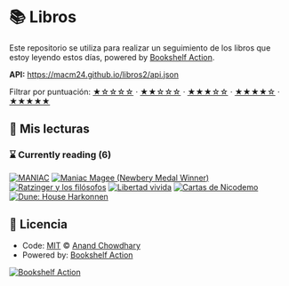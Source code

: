 # 📚 Libros

Este repositorio se utiliza para realizar un seguimiento de los libros que estoy leyendo estos días, powered by [Bookshelf Action](https://github.com/AnandChowdhary/bookshelf-action).

**API:** https://macm24.github.io/libros2/api.json

Filtrar por puntuación:
[★☆☆☆☆](https://github.com/soker90/libros/issues?q=is:issue+label:%22rating:+1/5%22+) ·
[★★☆☆☆](https://github.com/soker90/libros/issues?q=is:issue+label:%22rating:+2/5%22+) ·
[★★★☆☆](https://github.com/soker90/libros/issues?q=is:issue+label:%22rating:+3/5%22+) ·
[★★★★☆](https://github.com/soker90/libros/issues?q=is:issue+label:%22rating:+4/5%22+) ·
[★★★★★](https://github.com/soker90/libros/issues?q=is:issue+label:%22rating:+5/5%22+)

## 📖 Mis lecturas

<!--start:bookshelf-action-->
### ⌛ Currently reading (6)

[![MANIAC](https://images.weserv.nl/?url=http%3A%2F%2Fbooks.google.com%2Fbooks%2Fcontent%3Fid%3DzH3aEAAAQBAJ%26printsec%3Dfrontcover%26img%3D1%26zoom%3D1%26edge%3Dcurl%26source%3Dgbs_api&w=128&h=196&fit=contain)](https://github.com/macm24/libros2/issues/9 "MANIAC by Benjamín Labatut")
[![Maniac Magee (Newbery Medal Winner)](https://images.weserv.nl/?url=http%3A%2F%2Fbooks.google.com%2Fbooks%2Fcontent%3Fid%3DHiNtAgAAQBAJ%26printsec%3Dfrontcover%26img%3D1%26zoom%3D1%26edge%3Dcurl%26source%3Dgbs_api&w=128&h=196&fit=contain)](https://github.com/macm24/libros2/issues/8 "Maniac Magee (Newbery Medal Winner) by Jerry Spinelli")
[![Ratzinger y los filósofos](https://images.weserv.nl/?url=http%3A%2F%2Fbooks.google.com%2Fbooks%2Fcontent%3Fid%3DTDzVEAAAQBAJ%26printsec%3Dfrontcover%26img%3D1%26zoom%3D1%26edge%3Dcurl%26source%3Dgbs_api&w=128&h=196&fit=contain)](https://github.com/macm24/libros2/issues/7 "Ratzinger y los filósofos by Alejandro Sada, Rudy Albino de Assunção, Tracey Rowland")
[![Libertad vivida](https://images.weserv.nl/?url=https%3A%2F%2Ftse2.mm.bing.net%2Fth%3Fq%3DLibertad%2520vivida%2520by%2520Jutta%2520Burggraf%26w%3D256%26c%3D7%26rs%3D1%26p%3D0%26dpr%3D3%26pid%3D1.7%26mkt%3Den-IN%26adlt%3Dmoderate&w=128&h=196&fit=contain)](https://github.com/macm24/libros2/issues/6 "Libertad vivida by Jutta Burggraf")
[![Cartas de Nicodemo](https://images.weserv.nl/?url=https%3A%2F%2Ftse2.mm.bing.net%2Fth%3Fq%3DCartas%2520de%2520Nicodemo%2520by%2520Jan%2520Dobraczynski%26w%3D256%26c%3D7%26rs%3D1%26p%3D0%26dpr%3D3%26pid%3D1.7%26mkt%3Den-IN%26adlt%3Dmoderate&w=128&h=196&fit=contain)](https://github.com/macm24/libros2/issues/5 "Cartas de Nicodemo by Jan Dobraczynski")
[![Dune: House Harkonnen](https://images.weserv.nl/?url=http%3A%2F%2Fbooks.google.com%2Fbooks%2Fcontent%3Fid%3D1N1rTDJP55UC%26printsec%3Dfrontcover%26img%3D1%26zoom%3D1%26edge%3Dcurl%26source%3Dgbs_api&w=128&h=196&fit=contain)](https://github.com/macm24/libros2/issues/3 "Dune: House Harkonnen by Brian Herbert, Kevin J. Anderson")

<!--end:bookshelf-action-->

## 📄 Licencia

- Code: [MIT](./LICENSE) © [Anand Chowdhary](https://anandchowdhary.com)
- Powered by: [Bookshelf Action](https://github.com/AnandChowdhary/bookshelf-action)

[![Bookshelf Action](https://github.com/AnandChowdhary/bookshelf-action/blob/HEAD/assets/logo.svg)](https://github.com/AnandChowdhary/bookshelf-action)
